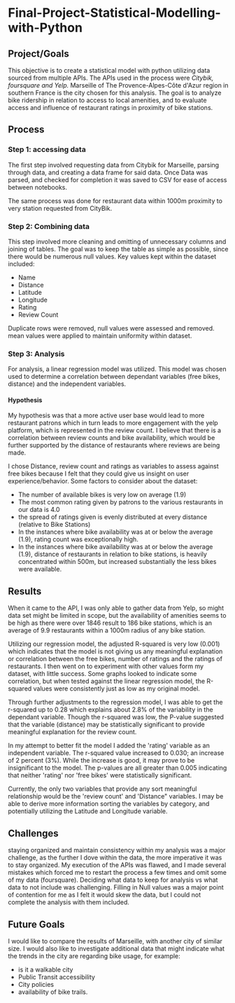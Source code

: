 # Final-Project-Statistical-Modelling-with-Python

## Project/Goals
This objective is to create a statistical model with python utilizing data sourced from multiple APIs. The APIs used in the process were *Citybik, foursquare and Yelp.* Marseille of The Provence-Alpes-Côte d'Azur region in southern France is the city chosen for this analysis.
The goal is to analyze bike ridership in relation to access to local amenities, and to evaluate access and influence of restaurant ratings in proximity of bike stations.

## Process
### Step 1: accessing data
The first step involved requesting data from Citybik for Marseille, parsing through data, and creating a data frame for said data. Once Data was parsed, and checked for completion it was saved to CSV for ease of access between notebooks. 

The same process was done for restaurant data within 1000m proximity to very station requested from CityBik.

### Step 2: Combining data
This step involved more cleaning and omitting of unnecessary columns and joining of tables. The goal was to keep the table as simple as possible, since there would be numerous null values. 
Key values kept within the dataset included:
- Name
- Distance
- Latitude
- Longitude
- Rating
- Review Count

Duplicate rows were removed, null values were assessed and removed. mean values were applied to maintain uniformity within dataset.

### Step 3: Analysis
For analysis, a linear regression model was utilized. This model was chosen used to determine a correlation between dependant variables (free bikes, distance) and the independent variables. 

#### Hypothesis
My hypothesis was that a more active user base would lead to more restaurant patrons which in turn leads to more engagement with the yelp platform, which is represented in the review count. I believe that there is a correlation between review counts and bike availability, which would be further supported by the distance of restaurants where reviews are being made.

I chose Distance, review count and ratings as variables to assess against free bikes because I felt that they could give us insight on user experience/behavior. 
Some factors to consider about the dataset:
- The number of available bikes is very low on average (1.9)
- The most common rating given by patrons to the various restaurants in our data is 4.0
- the spread of ratings given is evenly distributed at every distance (relative to Bike Stations)
- In the instances where bike availability was at or below the average (1.9), rating count was exceptionally high.
- In the instances where bike availability was at or below the average (1.9), distance of restaurants in relation to bike stations, is heavily concentrated within 500m, but increased substantially the less bikes were available.

## Results
When it came to the API, I was only able to gather data from Yelp, so might data set might be limited in scope, but the availability of amenities seems to be high as there were over 1846 result to 186 bike stations, which is an average of 9.9 restaurants within a 1000m radius of any bike station. 

Utilizing our regression model, the adjusted R-squared is very low (0.001) which indicates that the model is not giving us any meaningful explanation or correlation between the free bikes, number of ratings and the ratings of restaurants. I then went on to experiment with other values form my dataset, with little success. Some graphs looked to indicate some correlation, but when tested against the linear regression model, the R-squared values were consistently just as low as my original model.

Through further adjustments to the regression model, I was able to get the r-squared up to 0.28 which explains about 2.8% of the variability in the dependant variable. Though the r-squared was low, the P-value suggested that the variable (distance) may be statistically significant to provide meaningful explanation for the review count.

In my attempt to better fit the model I added the 'rating' variable as an independent variable. The r-squared value increased to 0.030; an increase of 2 percent (3%). While the increase is good, it may prove to be insignificant to the model. The p-values are all greater than 0.005 indicating that neither 'rating' nor 'free bikes' were statistically significant.

Currently, the only two variables that provide any sort meaningful relationship would be the 'review count' and 'Distance" variables. I may be able to derive more information sorting the variables by category, and potentially utilizing the Latitude and Longitude variable.  

## Challenges 
staying organized and maintain consistency within my analysis was a major challenge, as the further I dove within the data, the more imperative it was to stay organized. My execution of the APIs was flawed, and I made several mistakes which forced me to restart the process a few times and omit some of my data (foursquare). 
Deciding what data to keep for analysis vs what data to not include was challenging. Filling in Null values was a major point of contention for me as I felt it would skew the data, but I could not complete the analysis with them included.

## Future Goals
I would like to compare the results of Marseille, with another city of similar size. 
I would also like to investigate additional data that might indicate what the trends in the city are regarding bike usage, for example:
 - is it a walkable city
 - Public Transit accessibility 
 - City policies
 - availability of bike trails.



